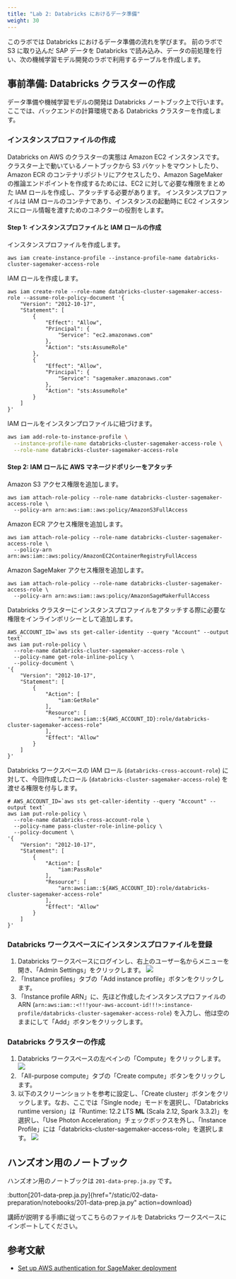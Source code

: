 ```yaml
---
title: "Lab 2: Databricks におけるデータ準備"
weight: 30
---
```


このラボでは Databricks におけるデータ準備の流れを学びます。
前のラボで S3 に取り込んだ SAP データを Databricks で読み込み、データの前処理を行い、次の機械学習モデル開発のラボで利用するテーブルを作成します。

## 事前準備: Databricks クラスターの作成

データ準備や機械学習モデルの開発は Databricks ノートブック上で行います。
ここでは、バックエンドの計算環境である Databricks クラスターを作成します。

### インスタンスプロファイルの作成

Databricks on AWS のクラスターの実態は Amazon EC2 インスタンスです。
クラスター上で動いているノートブックから S3 バケットをマウントしたり、Amazon ECR のコンテナリポジトリにアクセスしたり、Amazon SageMaker の推論エンドポイントを作成するためには、EC2 に対して必要な権限をまとめた IAM ロールを作成し、アタッチする必要があります。
インスタンスプロファイルは IAM ロールのコンテナであり、インスタンスの起動時に EC2 インスタンスにロール情報を渡すためのコネクターの役割をします。

#### Step 1: インスタンスプロファイルと IAM ロールの作成

インスタンスプロファイルを作成します。

```bash:
aws iam create-instance-profile --instance-profile-name databricks-cluster-sagemaker-access-role
```

IAM ロールを作成します。

```bash:
aws iam create-role --role-name databricks-cluster-sagemaker-access-role --assume-role-policy-document '{
    "Version": "2012-10-17",
    "Statement": [
        {
            "Effect": "Allow",
            "Principal": {
                "Service": "ec2.amazonaws.com"
            },
            "Action": "sts:AssumeRole"
        },
        {
            "Effect": "Allow",
            "Principal": {
                "Service": "sagemaker.amazonaws.com"
            },
            "Action": "sts:AssumeRole"
        }
    ]
}'
```

IAM ロールをインスタンプロファイルに紐づけます。

```bash
aws iam add-role-to-instance-profile \
  --instance-profile-name databricks-cluster-sagemaker-access-role \
  --role-name databricks-cluster-sagemaker-access-role
```

<!--
#### Step 1: IAM ロールの作成

1. AWS コンソールで、IAM サービスに移動します。
2. サイドバーの「Roles」タブをクリックします。
3. 「Create role」をクリックします。
4. 「Trusted entity type」で「AWS service」を選択します。
5. 「Use case」で「EC2」を選択し、「Next」をクリックします。
![](/static/03-machine-learning/select-trusted-entity.png)
6. 「Add permissions」の画面で「AmazonSageMakerFullAccess」ポリシーを検索し、選択します。
![](/static/03-machine-learning/add-sagemaker-full-access.png)
::alert[ここでは簡単のために広い権限を付与していますが、実際の運用では最小権限の原則に則り、必要な権限だけに絞って付与するようにしてください。]{type=warning}
7. 「Next」をクリックします。
8. 「Role details」の「Role name」に任意の名前を入力します (例: `databricks-cluster-sagemaker-access-role`)。
9. 「Create role」をクリックします。

#### Step 2: 作成した IAM ロールの信頼関係を更新

1. ロール作成後に表示される「View role」ボタンをクリックします。見つからない場合は、ロールの検索バーに作成したロール名を入力し、ロール名のリンクをクリックします。
![](/static/03-machine-learning/view-databricks-cluster-sagemaker-access-role.png)
2. 「Trust relationships」タブを開き、「Edit trust relationship」をクリックします。
3. エディタに以下の JSON をペーストして「Update policy」をクリックします。
```json:
{
  "Version": "2012-10-17",
  "Statement": [
    {
      "Effect": "Allow",
      "Principal": {
        "Service": "ec2.amazonaws.com"
      },
      "Action": "sts:AssumeRole"
    },
    {
      "Effect": "Allow",
      "Principal": {
        "Service": "sagemaker.amazonaws.com"
      },
      "Action": "sts:AssumeRole"
    }
  ]
}
```
-->

#### Step 2: IAM ロールに AWS マネージドポリシーをアタッチ 

Amazon S3 アクセス権限を追加します。
```bash:
aws iam attach-role-policy --role-name databricks-cluster-sagemaker-access-role \
  --policy-arn arn:aws:iam::aws:policy/AmazonS3FullAccess
```

Amazon ECR アクセス権限を追加します。
```bash:
aws iam attach-role-policy --role-name databricks-cluster-sagemaker-access-role \
  --policy-arn arn:aws:iam::aws:policy/AmazonEC2ContainerRegistryFullAccess
```

Amazon SageMaker アクセス権限を追加します。
```bash:
aws iam attach-role-policy --role-name databricks-cluster-sagemaker-access-role \
  --policy-arn arn:aws:iam::aws:policy/AmazonSageMakerFullAccess
```

Databricks クラスターにインスタンスプロファイルをアタッチする際に必要な権限をインラインポリシーとして追加します。

```bash:
AWS_ACCOUNT_ID=`aws sts get-caller-identity --query "Account" --output text`
aws iam put-role-policy \
  --role-name databricks-cluster-sagemaker-access-role \
  --policy-name get-role-inline-policy \
  --policy-document \
'{
    "Version": "2012-10-17",
    "Statement": [
        {
            "Action": [
                "iam:GetRole"
            ],
            "Resource": [
                "arn:aws:iam::${AWS_ACCOUNT_ID}:role/databricks-cluster-sagemaker-access-role"
            ],
            "Effect": "Allow"
        }
    ]
}'
```

Databricks ワークスペースの IAM ロール (`databricks-cross-account-role`) に対して、今回作成したロール (`databricks-cluster-sagemaker-access-role`) を渡せる権限を付与します。

```bash:
# AWS_ACCOUNT_ID=`aws sts get-caller-identity --query "Account" --output text`
aws iam put-role-policy \
  --role-name databricks-cross-account-role \
  --policy-name pass-cluster-role-inline-policy \
  --policy-document \
'{
    "Version": "2012-10-17",
    "Statement": [
        {
            "Action": [
                "iam:PassRole"
            ],
            "Resource": [
                "arn:aws:iam::${AWS_ACCOUNT_ID}:role/databricks-cluster-sagemaker-access-role"
            ],
            "Effect": "Allow"
        }
    ]
}'
```


### Databricks ワークスペースにインスタンスプロファイルを登録

1. Databricks ワークスペースにログインし、右上のユーザー名からメニューを開き、「Admin Settings」をクリックします。
![](/static/02-data-preparation/admin-settings.png)
2. 「Instance profiles」タブの「Add instance profile」ボタンをクリックします。
3. 「Instance profile ARN」に、先ほど作成したインスタンスプロファイルの ARN (`arn:aws:iam::<!!!your-aws-account-id!!!>:instance-profile/databricks-cluster-sagemaker-access-role`) を入力し、他は空のままにして「Add」ボタンをクリックします。

### Databricks クラスターの作成

1. Databricks ワークスペースの左ペインの「Compute」をクリックします。
![](/static/02-data-preparation/compute.png)
2. 「All-purpose compute」タブの「Create compute」ボタンをクリックします。
3. 以下のスクリーンショットを参考に設定し、「Create cluster」ボタンをクリックします。なお、ここでは「Single node」モードを選択し、「Databricks runtime version」は「Runtime: 12.2 LTS **ML** (Scala 2.12, Spark 3.3.2)」を選択し、「Use Photon Acceleration」チェックボックスを外し、「Instance Profile」には「databricks-cluster-sagemaker-access-role」を選択します。
![](/static/02-data-preparation/create-cluster.png)

## ハンズオン用のノートブック

ハンズオン用のノートブックは `201-data-prep.ja.py` です。

:button[201-data-prep.ja.py]{href="/static/02-data-preparation/notebooks/201-data-prep.ja.py" action=download}

講師が説明する手順に従ってこちらのファイルを Databricks ワークスペースにインポートしてください。

<!--
## Databricks ワークスペースにハンズオン用のノートブックをアップロード

以下のボタンを右クリックしてローカル PC 内に `201-data-prep.ja.py` を保存してください。

:button[201-data-prep.ja.py]{href="/static/02-data-preparation/notebooks/201-data-prep.ja.py" action=download}

1. Databricks ワークスペースの左ペインの「Workspace」をクリックします。
2. 「Home」を右クリックして、「Import」をクリックします。
![](/static/02-data-preparation/import.png)
3. 以下のモーダル画面が表示されるので、灰色の枠内にダウンロードした `201-data-prep.ja.py` をドラッグアンドドロップし、「Import」ボタンをクリックします。
![](/static/02-data-preparation/import-modal.png)
4. 
-->

## 参考文献

- [Set up AWS authentication for SageMaker deployment](https://docs.databricks.com/administration-guide/cloud-configurations/aws/sagemaker.html)
